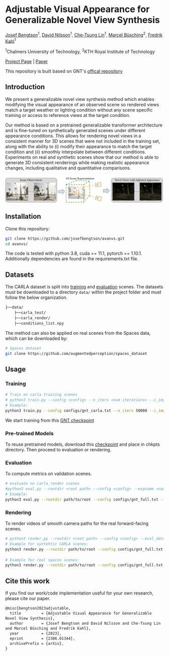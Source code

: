 # Adjustable Visual Appearance for Generalizable Novel View Synthesis
[Josef Bengtson](https://www.chalmers.se/en/persons/bjosef/)<sup>1</sup>,
[David Nilsson](https://www.chalmers.se/personer/davini/)<sup>1</sup>,
[Che-Tsung Lin](https://www.chalmers.se/en/persons/chetsung/)<sup>1</sup>,
[Marcel Büsching](https://www.kth.se/profile/busching?l=en)<sup>2</sup>,
[Fredrik Kahl](https://fredkahl.github.io/)<sup>1</sup>

<sup>1</sup>Chalmers University of Technology, <sup>2</sup>KTH Royal Institute of Technology


[Project Page](https://ava-nvs.github.io/) | [Paper](https://arxiv.org/abs/2306.01344)

This repository is built based on GNT's [offical repository](https://github.com/VITA-Group/GNT)

## Introduction



We present a generalizable novel view synthesis method which enables modifying the visual appearance of an observed scene so rendered views match a target weather or lighting condition without any scene specific training or access to reference views at the target condition.

Our method is based on a pretrained generalizable transformer architecture and is fine-tuned on synthetically generated scenes under different appearance conditions. This allows for rendering novel views in a consistent manner for 3D scenes that were not included in the training set, along with the ability to (i) modify their appearance to match the target condition and (ii) smoothly interpolate between different conditions. Experiments on real and synthetic scenes show that our method is able to generate 3D consistent renderings while making realistic appearance changes, including qualitative and quantitative comparisons.


![teaser](assets/intro_new.svg
)

## Installation

Clone this repository:

```bash
git clone https://github.com/josefbengtson/avanvs.git
cd avanvs/
```

The code is tested with python 3.8, cuda == 11.1, pytorch == 1.10.1. Additionally dependencies are found in the requirements.txt file.
## Datasets

The CARLA dataset is split into [training](https://drive.google.com/file/d/1-l5X4GCPiql1W09jJIWQdyuam3k2JZH3/view?usp=sharing) and [evaluation](https://drive.google.com/file/d/1k9imjro_ag5WDDLcMmukgqi0CBqQspk5/view?usp=sharing) scenes.
The datasets must be downloaded to a directory `data/` within the project folder and must follow the below organization. 
```bash
├──data/
    ├──carla_test/
    ├──carla_render/
    ├──conditions_list.npy
```
The method can also be applied on real scenes from the Spaces data, which can be downloaded by:
```bash
# Spaces dataset
git clone https://github.com/augmentedperception/spaces_dataset
```

## Usage

### Training

```bash
# Train on carla training scenes
# python3 train.py --config <config> --n_iters <num iterations> --i_img <logging frequency> --i_print <printing frequency> --ckpt_path <chkpts paths> --N_samples <samples per ray> --N_rand <rays per batch> --load_z  <load existing latent> --conditions <conditions> --eval_scenes <eval scene> --rootdir <root path> --expname <name> --latent_dims <latent dims>. 
# Example:
python3 train.py --config configs/gnt_carla.txt --n_iters 50000 --i_img 5000 --i_print 500 --ckpt_path chktpts/model_720000.pth --N_samples 64 --N_rand 128 --load_z 0 --conditions [1,2,3,4] --eval_scenes TEST_Scene122 --rootdir path/to/root --expname Training --latent_dims [2,16,68,136]
```
We start training from this  [GNT checkpoint](https://drive.google.com/file/d/1YvOJXa5eGpKgoMYcxC2ma7prB1n5UwRn/view)

### Pre-trained Models
To reuse pretrained models, download this [checkpoint](https://drive.google.com/file/d/1bPVG_rapXu0oQhlbPy0WQdw-ebjAI-LR/view?usp=sharing) and place in chkpts directory. Then proceed to evaluation or rendering. 

### Evaluation
To compute metrics on validation scenes.
```bash
# evaluate on carla_render scenes
#python3 eval.py --rootdir <root path> --config <config> --expname <name> --chunk_size <rays per batch> --run_val --N_samples <samples per ray> --eval_dataset <eval dataset> --ckpt_path <chkpts paths> --conditions <conditions> --latent_dims <latent dims> --render_stride <render downsampling factor> --show_interpol <show interpolation result>
# Example:
python3 eval.py --rootdir path/to/root --config configs/gnt_full.txt --expname Evaluation --chunk_size 4096 --run_val --N_samples 64 --eval_dataset carla_eval --ckpt_path chktpts/model_770000.pth --conditions [1,4] --latent_dims [2,16,68,136] --render_stride 1 --show_interpol 0
```

### Rendering

To render videos of smooth camera paths for the real forward-facing scenes.

```bash
# python3 render.py --rootdir <root path> --config <config> --eval_dataset <eval dataset> --render_folder <render folder name> --chunk_size <rays per batch> --N_samples <samples per ray> --ckpt_path <chkpts paths> --latent_dims <latent dims> --N_views <number views to render> --render_stride <render downsampling factor> --expname <name> --eval_scenes <scene to render> --render_interpolation <interpolate between conditions> --conditions <conditions>
# Example for syntehtic CARLA scenes:
python3 render.py --rootdir path/to/root --config configs/gnt_full.txt --eval_dataset carla_render --render_folder carla_render --chunk_size 4096 --N_samples 64 --ckpt_path chktpts/model_770000.pth --latent_dims [2,16,68,136] --N_views 20 --render_stride 1 --expname Render --eval_scenes Scene6_right --render_interpolation 1 --conditions [1,4]

# Example for real spaces scenes:
python3 render.py --rootdir path/to/root --config configs/gnt_full.txt --eval_dataset spaces_render --render_folder spaces_render --chunk_size 4096 --N_samples 64 --ckpt_path chktpts/model_770000.pth --latent_dims [2,16,68,136] --N_views 20 --render_stride 1 --expname Render --eval_scenes 050 --render_interpolation 1 --conditions [1,4]
```



## Cite this work

If you find our work/code implementation useful for your own research, please cite our paper.

```
@misc{bengtson2023adjustable,
  title         = {Adjustable Visual Appearance for Generalizable Novel View Synthesis}, 
  author        = {Josef Bengtson and David Nilsson and Che-Tsung Lin and Marcel Büsching and Fredrik Kahl},
  year          = {2023},
  eprint        = {2306.01344},
  archivePrefix = {arXiv},
}
```
